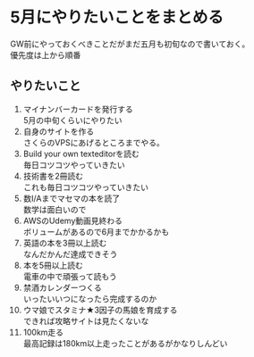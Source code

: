 # 5月にやりたいことをまとめる
GW前にやっておくべきことだがまだ五月も初旬なので書いておく。   
優先度は上から順番
## やりたいこと
1. マイナンバーカードを発行する   
   5月の中旬くらいにやりたい
2. 自身のサイトを作る   
   さくらのVPSにあげるところまでやる。
3. Build your own texteditorを読む   
   毎日コツコツやっていきたい
4. 技術書を2冊読む   
   これも毎日コツコツやっていきたい
5. 数I/Aまでマセマの本を読了   
   数学は面白いので
6. AWSのUdemy動画見終わる    
   ボリュームがあるので6月までかかるかも
7. 英語の本を3冊以上読む   
   なんだかんだ達成できそう
8. 本を5冊以上読む   
   電車の中で頑張って読もう
9. 禁酒カレンダーつくる   
    いったいいつになったら完成するのか
10. ウマ娘でスタミナ★3因子の馬娘を育成する   
    できれば攻略サイトは見たくないな
11. 100km走る   
    最高記録は180km以上走ったことがあるがかなりしんどい
